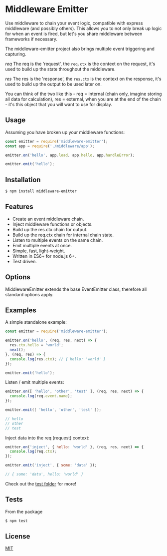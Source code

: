 # Middleware Emitter

  Use middleware to chain your event logic, compatible with express middleware (and possibly others).  This allows you to not only break up logic for when an event is fired, but let's you share middleware between frameworks if necessary.

  The middleware-emitter project also brings multiple event triggering and capturing.

  _req_ The req is the 'request', the `req.ctx` is the context on the request, it's used to build up the state throughout the middleware.

  _res_ The res is the 'response', the `res.ctx` is the context on the response, it's used to build up the output to be used later on.

  You can think of the two like this - req = internal (chain only, imagine storing all data for calculation), res = external, when you are at the end of the chain - it's this object that you will want to use for display.

## Usage

Assuming you have broken up your middleware functions:

```js
const emitter = require('middleware-emitter');
const app = require('./middleware/app');

emitter.on('hello', app.load, app.hello, app.handleError);

emitter.emit('hello');
```

## Installation

```bash
$ npm install middleware-emitter
```

## Features

  * Create an event middleware chain.
  * Inject middleware functions or objects.
  * Build up the res.ctx chain for output.
  * Build up the req.ctx chain for internal chain state.
  * Listen to multiple events on the same chain.
  * Emit multiple events at once.
  * Simple, fast, light-weight.
  * Written in ES6+ for node.js 6+.
  * Test driven.

## Options

  MiddlewareEmitter extends the base EventEmitter class, therefore all standard options apply.

## Examples

A simple standalone example:

```js
const emitter = require('middleware-emitter');

emitter.on('hello', (req, res, next) => {
  res.ctx.hello = 'world';
  next();
}, (req, res) => {
  console.log(res.ctx); // { hello: 'world' }
});

emitter.emit('hello');
```

Listen / emit multiple events:

```js
emitter.on([ 'hello', 'other', 'test' ], (req, res, next) => {
  console.log(req.event.name);
});

emitter.emit([ 'hello', 'other', 'test' ]);

// hello
// other
// test
```

Inject data into the req (request) context:

```js
emitter.on('inject', { hello: 'world' }, (req, res, next) => {
  console.log(req.ctx);
});

emitter.emit('inject', { some: 'data' });

// { some: 'data', hello: 'world' }
```

Check out the [test folder](test) for more!

## Tests

  From the package 

  ```bash
  $ npm test
  ```

## License

  [MIT](LICENSE)